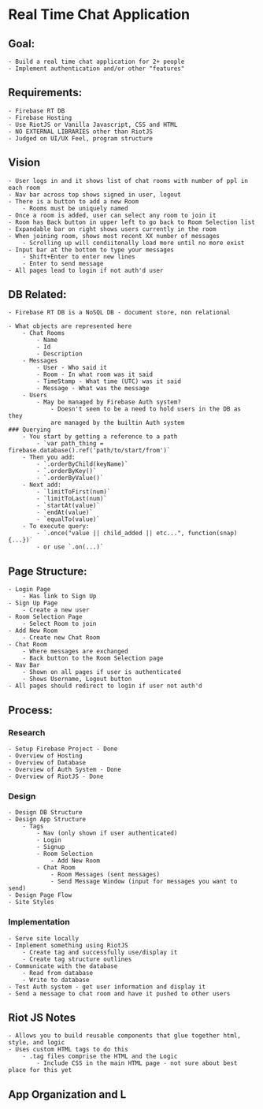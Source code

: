 # Real Time Chat Application

## Goal:
    - Build a real time chat application for 2+ people
    - Implement authentication and/or other "features"

## Requirements:
    - Firebase RT DB
    - Firebase Hosting
    - Use RiotJS or Vanilla Javascript, CSS and HTML
    - NO EXTERNAL LIBRARIES other than RiotJS
    - Judged on UI/UX Feel, program structure

## Vision
    - User logs in and it shows list of chat rooms with number of ppl in each room
    - Nav bar across top shows signed in user, logout
    - There is a button to add a new Room
        - Rooms must be uniquely named
    - Once a room is added, user can select any room to join it
    - Room has Back button in upper left to go back to Room Selection list
    - Expandable bar on right shows users currently in the room
    - When joining room, shows most recent XX number of messages
        - Scrolling up will condiitonally load more until no more exist
    - Input bar at the bottom to type your messages
        - Shift+Enter to enter new lines
        - Enter to send message
    - All pages lead to login if not auth'd user

## DB Related:
    - Firebase RT DB is a NoSQL DB - document store, non relational

    - What objects are represented here
        - Chat Rooms
            - Name
            - Id
            - Description
        - Messages
            - User - Who said it
            - Room - In what room was it said
            - TimeStamp - What time (UTC) was it said
            - Message - What was the message
        - Users
            - May be managed by Firebase Auth system?
                - Doesn't seem to be a need to hold users in the DB as they
                are managed by the builtin Auth system
    ### Querying
        - You start by getting a reference to a path
            - `var path_thing = firebase.database().ref('path/to/start/from')`
        - Then you add:
            - `.orderByChild(keyName)`
            - `.orderByKey()`
            - `.orderByValue()`
        - Next add:
            - `limitToFirst(num)`
            - `limitToLast(num)`
            - `startAt(value)`
            - `endAt(value)`
            - `equalTo(value)`
        - To execute query:
            - `.once("value || child_added || etc...", function(snap) {...})`
            - or use `.on(...)`
        

## Page Structure:
    - Login Page
        - Has link to Sign Up
    - Sign Up Page
        - Create a new user
    - Room Selection Page
        - Select Room to join
    - Add New Room
        - Create new Chat Room
    - Chat Room
        - Where messages are exchanged
        - Back button to the Room Selection page
    - Nav Bar
        - Shown on all pages if user is authenticated
        - Shows Username, Logout button
    - All pages should redirect to login if user not auth'd

## Process:
### Research
    - Setup Firebase Project - Done
    - Overview of Hosting
    - Overview of Database
    - Overview of Auth System - Done
    - Overview of RiotJS - Done

### Design
    - Design DB Structure
    - Design App Structure
        - Tags
            - Nav (only shown if user authenticated)
            - Login
            - Signup
            - Room Selection
                - Add New Room
            - Chat Room
                - Room Messages (sent messages)
                - Send Message Window (input for messages you want to send)
    - Design Page Flow
    - Site Styles

### Implementation
    - Serve site locally
    - Implement something using RiotJS
        - Create tag and successfully use/display it
        - Create tag structure outlines
    - Communicate with the database
        - Read from database
        - Write to database
    - Test Auth system - get user information and display it
    - Send a message to chat room and have it pushed to other users

## Riot JS Notes
    - Allows you to build reusable components that glue together html, style, and logic
    - Uses custom HTML tags to do this
        - .tag files comprise the HTML and the Logic
            - Include CSS in the main HTML page - not sure about best place for this yet

## App Organization and L
